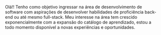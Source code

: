 Olá!! Tenho como objetivo ingressar na área de desenvolvimento de software com aspirações de desenvolver habilidades de proficiência back-end ou até mesmo full-stack. Meu interesse na área tem crescido exponencialmente com a expansão do catálogo de aprendizado, estou a todo momento disponível a novas experiências e oportunidades.
